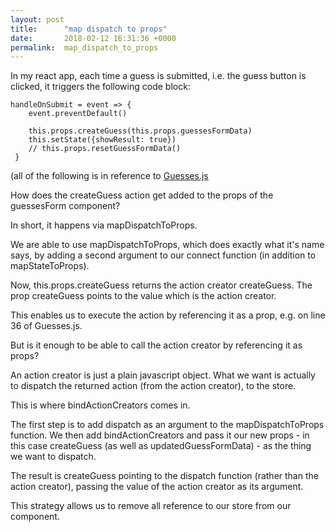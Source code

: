 ```yaml
---
layout: post
title:      "map dispatch to props"
date:       2018-02-12 16:31:36 +0000
permalink:  map_dispatch_to_props
---
```



In my react app, each time a guess is submitted, i.e. the guess button is clicked, it triggers the following code block: 

```
handleOnSubmit = event => {
 	event.preventDefault()

 	this.props.createGuess(this.props.guessesFormData)
 	this.setState({showResult: true})
 	// this.props.resetGuessFormData()
 }
```
(all of the following is in reference to [Guesses.js](https://github.com/d-d-d-dalia/acClimate/blob/master/make_america_great_client/src/containers/Guesses.js) 


How does the createGuess action get added to the props of the guessesForm component?

In short, it happens via mapDispatchToProps.

We are able to use mapDispatchToProps, which does exactly what it's name says, by adding a second argument to our connect function (in addition to mapStateToProps).

Now, this.props.createGuess returns the action creator createGuess. The prop createGuess points to the value which is the action creator.

This enables us to execute the action by referencing it as a prop, e.g. on line 36 of Guesses.js.

But is it enough to be able to call the action creator by referencing it as props?

An action creator is just a plain javascript object. What we want is actually to dispatch the returned action (from the action creator), to the store.

This is where bindActionCreators comes in.

The first step is to add dispatch as an argument to the mapDispatchToProps function. We then add bindActionCreators and pass it our new props - in this case createGuess (as well as updatedGuessFormData) - as the thing we want to dispatch.

The result is createGuess pointing to the dispatch function (rather than the action creator), passing the value of the action creator as its argument.

This strategy allows us to remove all reference to our store from our component.
